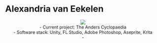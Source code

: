 # Alexandria van Eekelen

<div align="center">
  <p>
    <a href="https://discord.com/users/159720314245218304">
      <img src="https://lanyard.kyrie25.me/api/159720314245218304?idleMessage=Floating&hideBadges=true&showDisplayName=true&bg=fc7826&borderRadius=0&waveColor=8B8BFA&waveSpotifyColor=B48EF7"/>
    </a>
    <br>
    - Current project: The Anders Cyclopaedia
    <br>
    - Software stack: Unity, FL Studio, Adobe Photoshop, Aseprite, Krita
    <br>
    - 
  </p>

</div>
<!--
**shoebby/shoebby** is a ✨ _special_ ✨ repository because its `README.md` (this file) appears on your GitHub profile.

Here are some ideas to get you started:

- 🔭 I’m currently working on ...
- 🌱 I’m currently learning ...
- 👯 I’m looking to collaborate on ...
- 🤔 I’m looking for help with ...
- 💬 Ask me about ...
- 📫 How to reach me: ...
- 😄 Pronouns: ...
- ⚡ Fun fact: ...
-->
